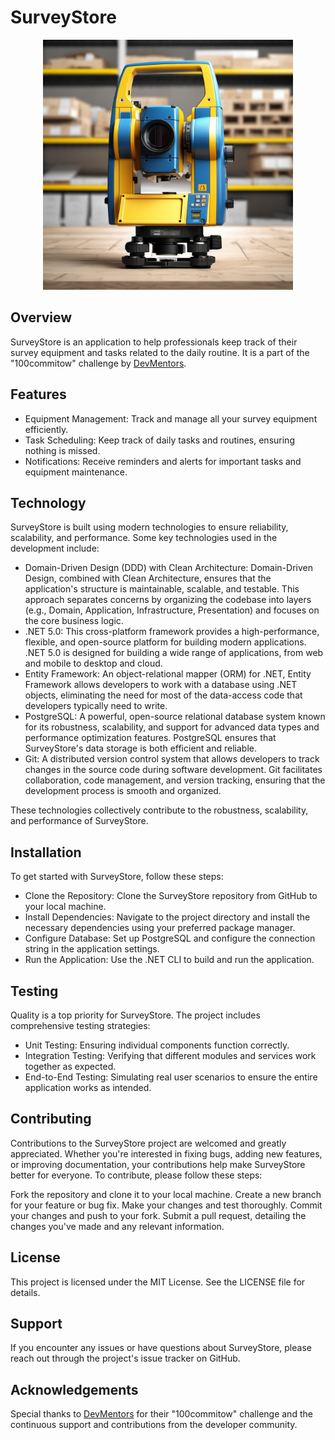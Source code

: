 # SurveyStore

<div align="center">
  <img src="docs/SurveyStore logo.png" width="400" height="400">
</div>

## Overview
SurveyStore is an application to help professionals keep track of their survey equipment and tasks related to the daily routine. It is a part of the "100commitow" challenge by [DevMentors](https://github.com/devmentors). 

## Features
- Equipment Management: Track and manage all your survey equipment efficiently.
- Task Scheduling: Keep track of daily tasks and routines, ensuring nothing is missed.
- Notifications: Receive reminders and alerts for important tasks and equipment maintenance.

## Technology
SurveyStore is built using modern technologies to ensure reliability, scalability, and performance. Some key technologies used in the development include:

- Domain-Driven Design (DDD) with Clean Architecture: Domain-Driven Design, combined with Clean Architecture, ensures that the application's structure is maintainable, scalable, and testable. This approach separates concerns by organizing the codebase into layers (e.g., Domain, Application, Infrastructure, Presentation) and focuses on the core business logic.
- .NET 5.0: This cross-platform framework provides a high-performance, flexible, and open-source platform for building modern applications. .NET 5.0 is designed for building a wide range of applications, from web and mobile to desktop and cloud.
- Entity Framework: An object-relational mapper (ORM) for .NET, Entity Framework allows developers to work with a database using .NET objects, eliminating the need for most of the data-access code that developers typically need to write.
- PostgreSQL: A powerful, open-source relational database system known for its robustness, scalability, and support for advanced data types and performance optimization features. PostgreSQL ensures that SurveyStore's data storage is both efficient and reliable.
- Git: A distributed version control system that allows developers to track changes in the source code during software development. Git facilitates collaboration, code management, and version tracking, ensuring that the development process is smooth and organized.
  
These technologies collectively contribute to the robustness, scalability, and performance of SurveyStore.

## Installation
To get started with SurveyStore, follow these steps:

- Clone the Repository: Clone the SurveyStore repository from GitHub to your local machine.
- Install Dependencies: Navigate to the project directory and install the necessary dependencies using your preferred package manager.
- Configure Database: Set up PostgreSQL and configure the connection string in the application settings.
- Run the Application: Use the .NET CLI to build and run the application.

## Testing
Quality is a top priority for SurveyStore. The project includes comprehensive testing strategies:

- Unit Testing: Ensuring individual components function correctly.
- Integration Testing: Verifying that different modules and services work together as expected.
- End-to-End Testing: Simulating real user scenarios to ensure the entire application works as intended.

## Contributing
Contributions to the SurveyStore project are welcomed and greatly appreciated. Whether you're interested in fixing bugs, adding new features, or improving documentation, your contributions help make SurveyStore better for everyone. To contribute, please follow these steps:

Fork the repository and clone it to your local machine.
Create a new branch for your feature or bug fix.
Make your changes and test thoroughly.
Commit your changes and push to your fork.
Submit a pull request, detailing the changes you've made and any relevant information.

## License
This project is licensed under the MIT License. See the LICENSE file for details.

## Support
If you encounter any issues or have questions about SurveyStore, please reach out through the project's issue tracker on GitHub.

## Acknowledgements
Special thanks to [DevMentors](https://github.com/devmentors) for their "100commitow" challenge and the continuous support and contributions from the developer community.
